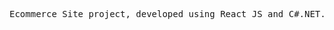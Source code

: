 <pre>
Ecommerce Site project, developed using React JS and C#.NET. Below, you will find the setup guides to assist you in getting started with this project.
</pre>
